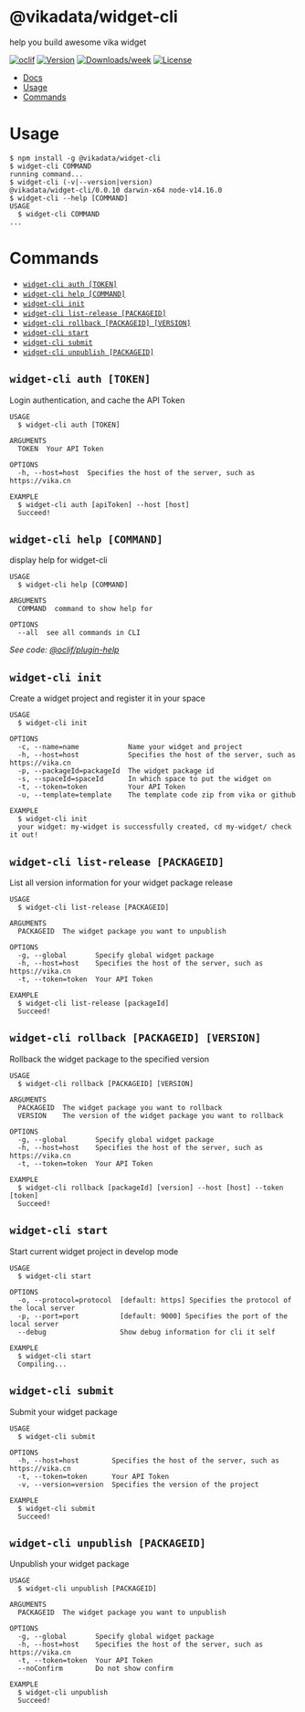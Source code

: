 @vikadata/widget-cli
====================

help you build awesome vika widget

[![oclif](https://img.shields.io/badge/cli-oclif-brightgreen.svg)](https://oclif.io)
[![Version](https://img.shields.io/npm/v/@vikadata/widget-cli.svg)](https://npmjs.org/package/@vikadata/widget-cli)
[![Downloads/week](https://img.shields.io/npm/dw/@vikadata/widget-cli.svg)](https://npmjs.org/package/@vikadata/widget-cli)
[![License](https://img.shields.io/npm/l/@vikadata/widget-cli.svg)](https://github.com/vikadata/widget-cli/blob/master/package.json)

<!-- toc -->
* [Docs](https://vika.cn/developers/widget/introduction)
* [Usage](#usage)
* [Commands](#commands)
<!-- tocstop -->
# Usage
<!-- usage -->
```sh-session
$ npm install -g @vikadata/widget-cli
$ widget-cli COMMAND
running command...
$ widget-cli (-v|--version|version)
@vikadata/widget-cli/0.0.10 darwin-x64 node-v14.16.0
$ widget-cli --help [COMMAND]
USAGE
  $ widget-cli COMMAND
...
```
<!-- usagestop -->
# Commands
<!-- commands -->
* [`widget-cli auth [TOKEN]`](#widget-cli-auth-token)
* [`widget-cli help [COMMAND]`](#widget-cli-help-command)
* [`widget-cli init`](#widget-cli-init)
* [`widget-cli list-release [PACKAGEID]`](#widget-cli-list-release-packageid)
* [`widget-cli rollback [PACKAGEID] [VERSION]`](#widget-cli-rollback-packageid-version)
* [`widget-cli start`](#widget-cli-start)
* [`widget-cli submit`](#widget-cli-submit)
* [`widget-cli unpublish [PACKAGEID]`](#widget-cli-unpublish-packageid)

## `widget-cli auth [TOKEN]`

Login authentication, and cache the API Token

```
USAGE
  $ widget-cli auth [TOKEN]

ARGUMENTS
  TOKEN  Your API Token

OPTIONS
  -h, --host=host  Specifies the host of the server, such as https://vika.cn

EXAMPLE
  $ widget-cli auth [apiToken] --host [host]
  Succeed!
```

## `widget-cli help [COMMAND]`

display help for widget-cli

```
USAGE
  $ widget-cli help [COMMAND]

ARGUMENTS
  COMMAND  command to show help for

OPTIONS
  --all  see all commands in CLI
```

_See code: [@oclif/plugin-help](https://github.com/oclif/plugin-help/blob/v3.3.1/src/commands/help.ts)_

## `widget-cli init`

Create a widget project and register it in your space

```
USAGE
  $ widget-cli init

OPTIONS
  -c, --name=name            Name your widget and project
  -h, --host=host            Specifies the host of the server, such as https://vika.cn
  -p, --packageId=packageId  The widget package id
  -s, --spaceId=spaceId      In which space to put the widget on
  -t, --token=token          Your API Token
  -u, --template=template    The template code zip from vika or github

EXAMPLE
  $ widget-cli init
  your widget: my-widget is successfully created, cd my-widget/ check it out!
```

## `widget-cli list-release [PACKAGEID]`

List all version information for your widget package release

```
USAGE
  $ widget-cli list-release [PACKAGEID]

ARGUMENTS
  PACKAGEID  The widget package you want to unpublish

OPTIONS
  -g, --global       Specify global widget package
  -h, --host=host    Specifies the host of the server, such as https://vika.cn
  -t, --token=token  Your API Token

EXAMPLE
  $ widget-cli list-release [packageId]
  Succeed!
```

## `widget-cli rollback [PACKAGEID] [VERSION]`

Rollback the widget package to the specified version

```
USAGE
  $ widget-cli rollback [PACKAGEID] [VERSION]

ARGUMENTS
  PACKAGEID  The widget package you want to rollback
  VERSION    The version of the widget package you want to rollback

OPTIONS
  -g, --global       Specify global widget package
  -h, --host=host    Specifies the host of the server, such as https://vika.cn
  -t, --token=token  Your API Token

EXAMPLE
  $ widget-cli rollback [packageId] [version] --host [host] --token [token]
  Succeed!
```

## `widget-cli start`

Start current widget project in develop mode

```
USAGE
  $ widget-cli start

OPTIONS
  -o, --protocol=protocol  [default: https] Specifies the protocol of the local server
  -p, --port=port          [default: 9000] Specifies the port of the local server
  --debug                  Show debug information for cli it self

EXAMPLE
  $ widget-cli start
  Compiling...
```

## `widget-cli submit`

Submit your widget package

```
USAGE
  $ widget-cli submit

OPTIONS
  -h, --host=host        Specifies the host of the server, such as https://vika.cn
  -t, --token=token      Your API Token
  -v, --version=version  Specifies the version of the project

EXAMPLE
  $ widget-cli submit
  Succeed!
```

## `widget-cli unpublish [PACKAGEID]`

Unpublish your widget package

```
USAGE
  $ widget-cli unpublish [PACKAGEID]

ARGUMENTS
  PACKAGEID  The widget package you want to unpublish

OPTIONS
  -g, --global       Specify global widget package
  -h, --host=host    Specifies the host of the server, such as https://vika.cn
  -t, --token=token  Your API Token
  --noConfirm        Do not show confirm

EXAMPLE
  $ widget-cli unpublish
  Succeed!
```
<!-- commandsstop -->
